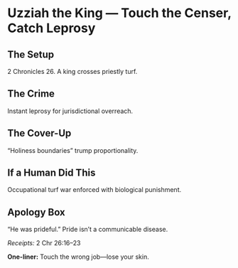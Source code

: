# Uzziah the King — Touch the Censer, Catch Leprosy

## The Setup
2 Chronicles 26. A king crosses priestly turf.

## The Crime
Instant leprosy for jurisdictional overreach.

## The Cover-Up
“Holiness boundaries” trump proportionality.

## If a Human Did This
Occupational turf war enforced with biological punishment.

## Apology Box
“He was prideful.” Pride isn’t a communicable disease.

*Receipts:* 2 Chr 26:16–23

**One-liner:** Touch the wrong job—lose your skin.
